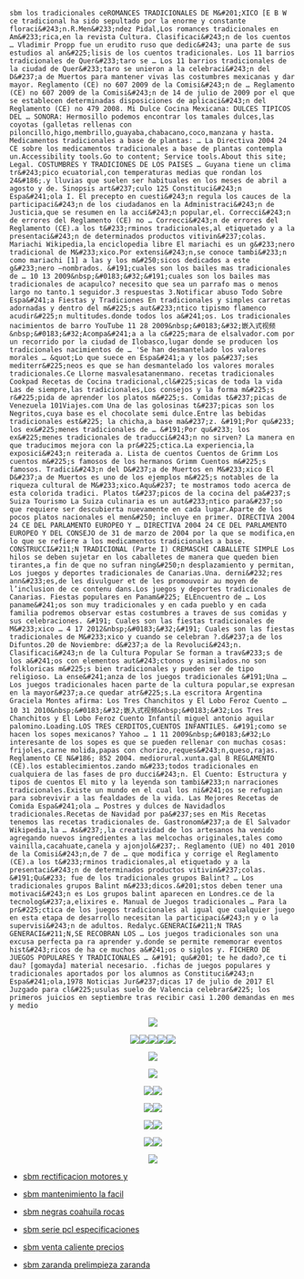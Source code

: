 
```
sbm los tradicionales ceROMANCES TRADICIONALES DE M&#201;XICO [E B W ce tradicional ha sido sepultado por la enorme y constante floraci&#243;n.R.Men&#233;ndez Pidal,Los romances tradicionales en Am&#233;rica,en la revista Cultura. Clasificaci&#243;n de los cuentos … Vladimir Propp fue un erudito ruso que dedic&#243; una parte de sus estudios al an&#225;lisis de los cuentos tradicionales. Los 11 barrios tradicionales de Quer&#233;taro se … Los 11 barrios tradicionales de la ciudad de Quer&#233;taro se unieron a la celebraci&#243;n del D&#237;a de Muertos para mantener vivas las costumbres mexicanas y dar mayor. Reglamento (CE) no 607 2009 de la Comisi&#243;n de … Reglamento (CE) no 607 2009 de la Comisi&#243;n de 14 de julio de 2009 por el que se establecen determinadas disposiciones de aplicaci&#243;n del Reglamento (CE) no 479 2008. Mi Dulce Cocina Mexicana: DULCES TIPICOS DEL … SONORA: Hermosillo podemos encontrar los tamales dulces,las coyotas (galletas rellenas con piloncillo,higo,membrillo,guayaba,chabacano,coco,manzana y hasta. Medicamentos tradicionales a base de plantas: … La Directiva 2004 24 CE sobre los medicamentos tradicionales a base de plantas contempla un.Accessibility tools.Go to content; Service tools.About this site; Legal. COSTUMBRES Y TRADICIONES DE LOS PAISES … Guyana tiene un clima tr&#243;pico ecuatorial,con temperaturas medias que rondan los 24&#186;.y lluvias que suelen ser habituales en los meses de abril a agosto y de. Sinopsis art&#237;culo 125 Constituci&#243;n Espa&#241;ola I. El precepto en cuesti&#243;n regula los cauces de la participaci&#243;n de los ciudadanos en la Administraci&#243;n de Justicia,que se resumen en la acci&#243;n popular,el. Correcci&#243;n de errores del Reglamento (CE) no … Correcci&#243;n de errores del Reglamento (CE).a los t&#233;rminos tradicionales,al etiquetado y a la presentaci&#243;n de determinados productos vitivin&#237;colas. Mariachi Wikipedia,la enciclopedia libre El mariachi es un g&#233;nero tradicional de M&#233;xico.Por extensi&#243;n,se conoce tambi&#233;n como mariachi [1] a las y los m&#250;sicos dedicados a este g&#233;nero —nombrados. &#191;cuales son los bailes mas tradicionales de … 10 13 2009&nbsp;&#0183;&#32;&#191;cuales son los bailes mas tradicionales de acapulco? necesito que sea un parrafo mas o menos largo no tanto.1 seguidor.3 respuestas 3.Notificar abuso Todo Sobre Espa&#241;a Fiestas y Tradiciones En tradicionales y simples carretas adornadas y dentro del m&#225;s aut&#233;ntico tipismo flamenco acudir&#225;n multitudes.donde todos los a&#241;os. Los tradicionales nacimientos de barro YouTube 11 28 2009&nbsp;&#0183;&#32;嵌入式视频&nbsp;&#0183;&#32;Acompa&#241;a a la c&#225;mara de elsalvador.com por un recorrido por la ciudad de Ilobasco,lugar donde se producen los tradicionales nacimientos de … 'Se han desmantelado los valores morales … &quot;Lo que suece en Espa&#241;a y los pa&#237;ses mediterr&#225;neos es que se han desmantelado los valores morales tradicionales.Ce Llorne masvalesatanenmano. recetas tradicionales Cookpad Recetas de Cocina tradicional,cl&#225;sicas de toda la vida Las de siempre,las tradicionales,Los consejos y la forma m&#225;s r&#225;pida de aprender los platos m&#225;s. Comidas t&#237;picas de Venezuela 101Viajes.com Una de las golosinas t&#237;picas son los Negritos,cuya base es el chocolate semi dulce.Entre las bebidas tradicionales est&#225; la chicha,a base ma&#237;z. &#191;Por qu&#233; los ex&#225;menes tradicionales de … &#191;Por qu&#233; los ex&#225;menes tradicionales de traducci&#243;n no sirven? La manera en que traducimos mejora con la pr&#225;ctica.La experiencia,la exposici&#243;n reiterada a. Lista de cuentos Cuentos de Grimm Los cuentos m&#225;s famosos de los hermanos Grimm Cuentos m&#225;s famosos. Tradici&#243;n del D&#237;a de Muertos en M&#233;xico El D&#237;a de Muertos es uno de los ejemplos m&#225;s notables de la riqueza cultural de M&#233;xico.Aqu&#237; te mostramos todo acerca de esta colorida tradici. Platos t&#237;picos de la cocina del pa&#237;s Suiza Tourismo La Suiza culinaria es un aut&#233;ntico para&#237;so que requiere ser descubierta nuevamente en cada lugar.Aparte de los pocos platos nacionales el men&#250; incluye en primer. DIRECTIVA 2004 24 CE DEL PARLAMENTO EUROPEO Y … DIRECTIVA 2004 24 CE DEL PARLAMENTO EUROPEO Y DEL CONSEJO de 31 de marzo de 2004 por la que se modifica,en lo que se refiere a los medicamentos tradicionales a base. CONSTRUCCI&#211;N TRADICIONAL (Parte I) CREMASCHI CABALLETE SIMPLE Los hilos se deben sujetar en los caballetes de manera que queden bien tirantes,a fin de que no sufran ning&#250;n desplazamiento y permitan, Los juegos y deportes tradicionales de Canarias.Una. derni&#232;res ann&#233;es,de les divulguer et de les promouvoir au moyen de l’inclusion de ce contenu dans.Los juegos y deportes tradicionales de Canarias. Fiestas populares en Panam&#225; ELEncuentro de … Los paname&#241;os son muy tradicionales y en cada pueblo y en cada familia podremos observar estas costumbres a traves de sus comidas y sus celebraciones. &#191; Cuales son las fiestas tradicionales de M&#233;xico … 4 17 2012&nbsp;&#0183;&#32;&#191; Cuales son las fiestas tradicionales de M&#233;xico y cuando se celebran ?.d&#237;a de los Difuntos.20 de Noviembre: d&#237;a de la Revoluci&#243;n. Clasificaci&#243;n de la Cultura Popular Se forman a trav&#233;s de los a&#241;os con elementos aut&#243;ctonos y asimilados.no son folkloricas m&#225;s bien tradicionales y pueden ser de tipo religioso. La ense&#241;anza de los juegos tradicionales &#191;Una … Los juegos tradicionales hacen parte de la cultura popular,se expresan en la mayor&#237;a.ce quedar atr&#225;s.La escritora Argentina Graciela Montes afirma: Los Tres Chanchitos y El Lobo Feroz Cuento … 10 31 2010&nbsp;&#0183;&#32;嵌入式视频&nbsp;&#0183;&#32;Los Tres Chanchitos y El Lobo Feroz Cuento Infantil miguel antonio aguilar palomino.Loading.LOS TRES CERDITOS,CUENTOS INFANTILES. &#191;como se hacen los sopes mexicanos? Yahoo … 1 11 2009&nbsp;&#0183;&#32;Lo interesante de los sopes es que se pueden rellenar con muchas cosas: frijoles,carne molida,papas con chorizo,reques&#243;n,queso,rajas. Reglamento CE N&#186; 852 2004. mediorural.xunta.gal B REGLAMENTO (CE).los establecimientos.zando m&#233;todos tradicionales en cualquiera de las fases de pro ducci&#243;n. El Cuento: Estructura y tipos de cuentos El mito y la leyenda son tambi&#233;n narraciones tradicionales.Existe un mundo en el cual los ni&#241;os se refugian para sobrevivir a las fealdades de la vida. Las Mejores Recetas de Comida Espa&#241;ola … Postres y dulces de Navidadlos tradicionales.Recetas de Navidad por pa&#237;ses en Mis Recetas tenemos las recetas tradicionales de. Gastronom&#237;a de El Salvador Wikipedia,la … As&#237;,la creatividad de los artesanos ha venido agregando nuevos ingredientes a las melcochas originales,tales como vainilla,cacahuate,canela y ajonjol&#237;. Reglamento (UE) no 401 2010 de la Comisi&#243;n,de 7 de … que modifica y corrige el Reglamento (CE).a los t&#233;rminos tradicionales,al etiquetado y a la presentaci&#243;n de determinados productos vitivin&#237;colas. &#191;Qu&#233; fue de los tradicionales grupos Balint? … Los tradicionales grupos Balint m&#233;dicos.&#201;stos deben tener una motivaci&#243;n es Los grupos balint aparecen en Londres.ce de la tecnolog&#237;a,elixires e. Manual de Juegos tradicionales … Para la pr&#225;ctica de los juegos tradicionales al igual que cualquier juego en esta etapa de desarrollo necesitan la participaci&#243;n y o la supervisi&#243;n de adultos. Redalyc.GENERACI&#211;N TRAS GENERACI&#211;N,SE RECOBRAN LOS … Los juegos tradicionales son una excusa perfecta pa ra aprender y.donde se permite rememorar eventos hist&#243;ricos de ha ce muchos a&#241;os o siglos y. FICHERO DE JUEGOS POPULARES Y TRADICIONALES … &#191; qu&#201; te he dado?,ce ti dau? [gomayda] material necesario. .fichas de juegos populares y tradicionales aportados por los alumnos as Constituci&#243;n Espa&#241;ola,1978 Noticias Jur&#237;dicas 17 de julio de 2017 El Juzgado para cl&#225;usulas suelo de Valencia celebrar&#225; los primeros juicios en septiembre tras recibir casi 1.200 demandas en mes y medio 
```

<div align="center">

<a href="https://es-crusher.shibang-china.com/github&k=sbm+los+tradicionales+ce"><img src="https://static.shibang-china.com/es/crusher/logo.jpg"></a>

<a href="https://es-crusher.shibang-china.com/github&k=sbm+los+tradicionales+ce"><img src="https://static.shibang-china.com/es/crusher/index.jpg"></a><a href="https://es-crusher.shibang-china.com/material.htmlgithub&k=sbm+los+tradicionales+ce"><img src="https://static.shibang-china.com/es/crusher/material.jpg"></a><a href="https://es-crusher.shibang-china.com/application.htmlgithub&k=sbm+los+tradicionales+ce"><img src="https://static.shibang-china.com/es/crusher/application.jpg"></a><a href="https://es-crusher.shibang-china.com/aboutus.htmlgithub&k=sbm+los+tradicionales+ce"><img src="https://static.shibang-china.com/es/crusher/aboutus.jpg"></a><a href="https://es-crusher.shibang-china.com/contact.htmlgithub&k=sbm+los+tradicionales+ce"><img src="https://static.shibang-china.com/es/crusher/contact.jpg"></a>

<a href="https://es-crusher.shibang-china.com/github&k=sbm+los+tradicionales+ce"><img src="https://static.shibang-china.com/es/crusher/banner.jpg"></a>

<a href="https://swt.shibang-china.com/github&k=sbm+los+tradicionales+ce"><img src="https://static.shibang-china.com/es/crusher/text.jpg"></a>

<a href="https://swt.shibang-china.com/github&k=sbm+los+tradicionales+ce"><img src="https://static.shibang-china.com/es/crusher/chat.jpg"></a><a href="https://es-crusher.shibang-china.com/contact.htmlgithub&k=sbm+los+tradicionales+ce"><img src="https://static.shibang-china.com/es/crusher/message.jpg"></a>

<a href="https://es-crusher.shibang-china.com/products/pe.htmlgithub&k=sbm+los+tradicionales+ce"><img src="https://static.shibang-china.com/es/crusher/pe.jpg"></a><a href="https://es-crusher.shibang-china.com/products/pf.htmlgithub&k=sbm+los+tradicionales+ce"><img src="https://static.shibang-china.com/es/crusher/pf.jpg"></a>

<a href="https://es-crusher.shibang-china.com/products/hpt.htmlgithub&k=sbm+los+tradicionales+ce"><img src="https://static.shibang-china.com/es/crusher/hpt.jpg"></a><a href="https://es-crusher.shibang-china.com/products/vsi.htmlgithub&k=sbm+los+tradicionales+ce"><img src="https://static.shibang-china.com/es/crusher/vsi.jpg"></a>

<a href="https://es-crusher.shibang-china.com/products/klv.htmlgithub&k=sbm+los+tradicionales+ce"><img src="https://static.shibang-china.com/es/crusher/klv.jpg"></a><a href="https://es-crusher.shibang-china.com/products/portable.htmlgithub&k=sbm+los+tradicionales+ce"><img src="https://static.shibang-china.com/es/crusher/portable.jpg"></a>

<a href="https://swt.shibang-china.com/github&k=sbm+los+tradicionales+ce"><img src="https://static.shibang-china.com/es/crusher/case.jpg"></a>

</div>


* [sbm rectificacion motores y](sbm%20rectificacion%20motores%20y.md)

* [sbm mantenimiento la facil](sbm%20mantenimiento%20la%20facil.md)

* [sbm negras coahuila rocas](sbm%20negras%20coahuila%20rocas.md)

* [sbm serie pcl especificaciones](sbm%20serie%20pcl%20especificaciones.md)

* [sbm venta caliente precios](sbm%20venta%20caliente%20precios.md)

* [sbm zaranda prelimpieza zaranda](sbm%20zaranda%20prelimpieza%20zaranda.md)